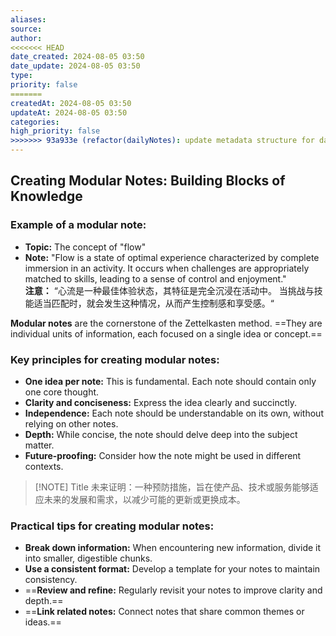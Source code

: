 ```yaml
---
aliases: 
source: 
author: 
<<<<<<< HEAD
date_created: 2024-08-05 03:50
date_update: 2024-08-05 03:50
type: 
priority: false
=======
createdAt: 2024-08-05 03:50
updateAt: 2024-08-05 03:50
categories: 
high_priority: false
>>>>>>> 93a933e (refactor(dailyNotes): update metadata structure for daily notes)
---
```


## Creating Modular Notes: Building Blocks of Knowledge

### Example of a modular note:

- **Topic:** The concept of "flow"
- **Note:** "Flow is a state of optimal experience characterized by complete immersion in an activity. It occurs when challenges are appropriately matched to skills, leading to a sense of control and enjoyment."\
  **注意：** “心流是一种最佳体验状态，其特征是完全沉浸在活动中。 当挑战与技能适当匹配时，就会发生这种情况，从而产生控制感和享受感。“

**Modular notes** are the cornerstone of the Zettelkasten method. ==They are individual units of information, each focused on a single idea or concept.==

### Key principles for creating modular notes:

- **One idea per note:** This is fundamental. Each note should contain only one core thought.
- **Clarity and conciseness:** Express the idea clearly and succinctly.
- **Independence:** Each note should be understandable on its own, without relying on other notes.
- **Depth:** While concise, the note should delve deep into the subject matter.
- **Future-proofing:** Consider how the note might be used in different contexts.

> [!NOTE] Title
> 未来证明：一种预防措施，旨在使产品、技术或服务能够适应未来的发展和需求，以减少可能的更新或更换成本。

### Practical tips for creating modular notes:

- **Break down information:** When encountering new information, divide it into smaller, digestible chunks.
- **Use a consistent format:** Develop a template for your notes to maintain consistency.
- ==**Review and refine:** Regularly revisit your notes to improve clarity and depth.==
- ==**Link related notes:** Connect notes that share common themes or ideas.==



